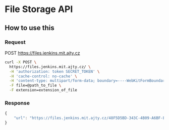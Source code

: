 # File Storage API

## How to use this

### Request
POST https://files.jenkins.mit.ajty.cz
```bash
curl -X POST \
  https://files.jenkins.mit.ajty.cz/ \
  -H 'authorization: token SECRET_TOKEN' \
  -H 'cache-control: no-cache' \
  -H 'content-type: multipart/form-data; boundary=----WebKitFormBoundary7MA4YWxkTrZu0gW' \
  -F file=@path_to_file \
  -F extension=extension_of_file
```

### Response 
```js
{
    "url": "https://files.jenkins.mit.ajty.cz/48F5D5BD-343C-4B09-A6BF-E62AA93C9B5B.png"
}
```
